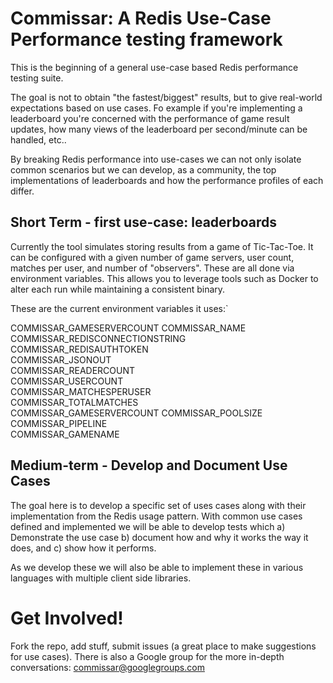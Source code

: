 # Commissar: A Redis Use-Case Performance testing framework

This is the beginning of a general use-case based Redis performance testing
suite.

The goal is not to obtain "the fastest/biggest" results, but to give real-world
expectations based on use cases. Fo example if you're implementing a
leaderboard you're concerned with the performance of game result updates, how
many views of the leaderboard per second/minute can be handled, etc..

By breaking Redis performance into use-cases we can not only isolate common
scenarios but we can develop, as a community, the top implementations of
leaderboards and how the performance profiles of each differ.

## Short Term - first use-case: leaderboards

Currently the tool simulates storing results from a game of Tic-Tac-Toe. It can
be configured with a given number of game servers, user count, matches per
user, and number of "observers". These are all done via environment variables.
This allows you to leverage tools such as Docker to alter each run while
maintaining a consistent binary.

These are the current environment variables it uses:`

COMMISSAR_GAMESERVERCOUNT
COMMISSAR_NAME                  
COMMISSAR_REDISCONNECTIONSTRING
COMMISSAR_REDISAUTHTOKEN      
COMMISSAR_JSONOUT            
COMMISSAR_READERCOUNT       
COMMISSAR_USERCOUNT        
COMMISSAR_MATCHESPERUSER  
COMMISSAR_TOTALMATCHES   
COMMISSAR_GAMESERVERCOUNT 
COMMISSAR_POOLSIZE       
COMMISSAR_PIPELINE      
COMMISSAR_GAMENAME     


## Medium-term - Develop and Document Use Cases


The goal here is to develop a specific set of uses cases along with their
implementation from the Redis usage pattern. With common use cases defined and
implemented we will be able to develop tests which 
  a) Demonstrate the use case
  b) document how and why it works the way it does, and 
  c) show how it performs.

As we develop these we will also be able to implement these in various
languages with multiple client side libraries.

# Get Involved!

Fork the repo, add stuff, submit issues (a great place to make suggestions for
use cases). There is also a Google group for the more in-depth conversations:
commissar@googlegroups.com


